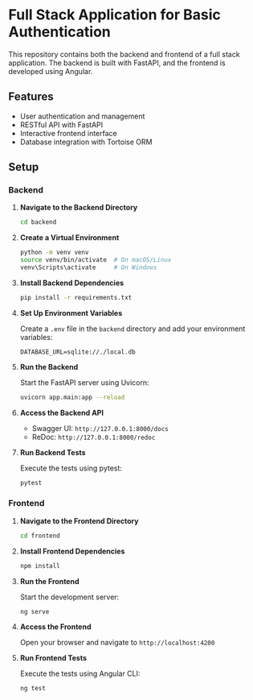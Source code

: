 # Full Stack Application for Basic Authentication

This repository contains both the backend and frontend of a full stack application. The backend is built with FastAPI, and the frontend is developed using Angular.

## Features

- User authentication and management
- RESTful API with FastAPI
- Interactive frontend interface
- Database integration with Tortoise ORM


## Setup

### Backend

1. **Navigate to the Backend Directory**

   ```bash
   cd backend
   ```

2. **Create a Virtual Environment**

   ```bash
   python -m venv venv
   source venv/bin/activate  # On macOS/Linux
   venv\Scripts\activate     # On Windows
   ```

3. **Install Backend Dependencies**

   ```bash
   pip install -r requirements.txt
   ```

4. **Set Up Environment Variables**

   Create a `.env` file in the `backend` directory and add your environment variables:

   ```plaintext
   DATABASE_URL=sqlite://./local.db
   ```

5. **Run the Backend**

   Start the FastAPI server using Uvicorn:

   ```bash
   uvicorn app.main:app --reload
   ```

6. **Access the Backend API**

   - Swagger UI: `http://127.0.0.1:8000/docs`
   - ReDoc: `http://127.0.0.1:8000/redoc`

7. **Run Backend Tests**

   Execute the tests using pytest:

   ```bash
   pytest
   ```

### Frontend

1. **Navigate to the Frontend Directory**

   ```bash
   cd frontend
   ```

2. **Install Frontend Dependencies**

   ```bash
   npm install
   ```

3. **Run the Frontend**

   Start the development server:

   ```bash
   ng serve
   ```

4. **Access the Frontend**

   Open your browser and navigate to `http://localhost:4200` 

5. **Run Frontend Tests**

   Execute the tests using Angular CLI:

   ```bash
   ng test
   ```
